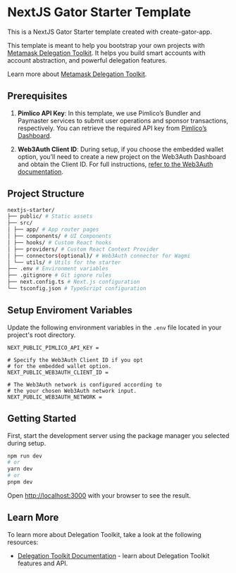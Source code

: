 # NextJS Gator Starter Template

This is a NextJS Gator Starter template created with create-gator-app.

This template is meant to help you bootstrap your own projects with [Metamask Delegation Toolkit](https://metamask.io/developer/delegation-toolkit). It helps you build smart accounts with account abstraction, and powerful delegation features.

Learn more about [Metamask Delegation Toolkit](https://metamask.io/developer/delegation-toolkit).

## Prerequisites

1. **Pimlico API Key**: In this template, we use Pimlico’s Bundler and Paymaster services to submit user operations and sponsor transactions, respectively. You can retrieve the required API key from [Pimlico’s Dashboard](https://dashboard.pimlico.io/apikeys).

2. **Web3Auth Client ID**: During setup, if you choose the embedded wallet option, you’ll need to create a new project on the Web3Auth Dashboard and obtain the Client ID. For full instructions, [refer to the Web3Auth documentation](https://web3auth.io/docs/dashboard-setup#getting-started).

## Project Structure

```bash
nextjs-starter/
├── public/ # Static assets
├── src/
│ ├── app/ # App router pages
│ ├── components/ # UI Components
│ ├── hooks/ # Custom React hooks
│ ├── providers/ # Custom React Context Provider
│ ├── connectors(optional)/ # Web3Auth connector for Wagmi
│ └── utils/ # Utils for the starter
├── .env # Environment variables
├── .gitignore # Git ignore rules
├── next.config.ts # Next.js configuration
└── tsconfig.json # TypeScript configuration
```

## Setup Enviroment Variables

Update the following environment variables in the `.env` file located in your project's root directory.

```
NEXT_PUBLIC_PIMLICO_API_KEY =

# Specify the Web3Auth Client ID if you opt
# for the embedded wallet option.
NEXT_PUBLIC_WEB3AUTH_CLIENT_ID =

# The Web3Auth network is configured according to
# the your chosen Web3Auth network input.
NEXT_PUBLIC_WEB3AUTH_NETWORK =
```

## Getting Started

First, start the development server using the package manager you selected during setup.

```bash
npm run dev
# or
yarn dev
# or
pnpm dev
```

Open [http://localhost:3000](http://localhost:3000) with your browser to see the result.

## Learn More

To learn more about Delegation Toolkit, take a look at the following resources:

- [Delegation Toolkit Documentation](https://docs.gator.metamask.io/) - learn about Delegation Toolkit features and API.

